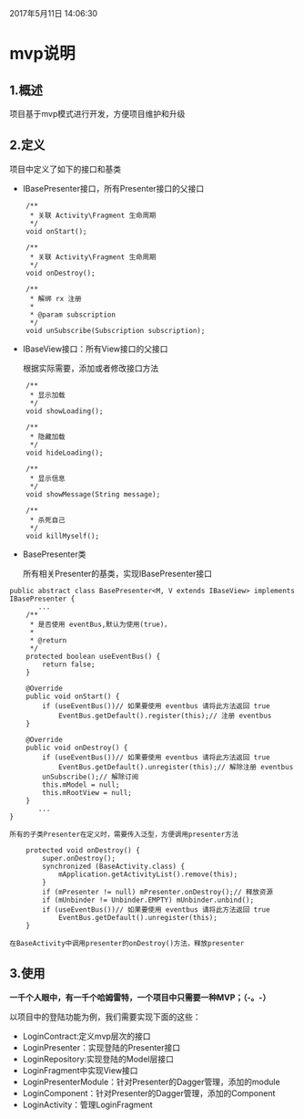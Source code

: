 2017年5月11日 14:06:30
# mvp说明
## 1.概述
项目基于mvp模式进行开发，方便项目维护和升级

## 2.定义
项目中定义了如下的接口和基类
 - IBasePresenter接口，所有Presenter接口的父接口
 ```
     /**
      * 关联 Activity\Fragment 生命周期
      */
     void onStart();

     /**
      * 关联 Activity\Fragment 生命周期
      */
     void onDestroy();

     /**
      * 解绑 rx 注册
      *
      * @param subscription
      */
     void unSubscribe(Subscription subscription);
 ```
 - IBaseView接口：所有View接口的父接口

    根据实际需要，添加或者修改接口方法
 ```
     /**
      * 显示加载
      */
     void showLoading();

     /**
      * 隐藏加载
      */
     void hideLoading();

     /**
      * 显示信息
      */
     void showMessage(String message);

     /**
      * 杀死自己
      */
     void killMyself();
 ```
 - BasePresenter类

    所有相关Presenter的基类，实现IBasePresenter接口

 ```
 public abstract class BasePresenter<M, V extends IBaseView> implements IBasePresenter {
        ...
     /**
      * 是否使用 eventBus,默认为使用(true)，
      *
      * @return
      */
     protected boolean useEventBus() {
         return false;
     }

     @Override
     public void onStart() {
         if (useEventBus())// 如果要使用 eventbus 请将此方法返回 true
             EventBus.getDefault().register(this);// 注册 eventbus
     }

     @Override
     public void onDestroy() {
         if (useEventBus())// 如果要使用 eventbus 请将此方法返回 true
             EventBus.getDefault().unregister(this);// 解除注册 eventbus
         unSubscribe();// 解除订阅
         this.mModel = null;
         this.mRootView = null;
     }
        ...
}
 ```
    所有的子类Presenter在定义时，需要传入泛型，方便调用presenter方法

 ```
     protected void onDestroy() {
         super.onDestroy();
         synchronized (BaseActivity.class) {
             mApplication.getActivityList().remove(this);
         }
         if (mPresenter != null) mPresenter.onDestroy();// 释放资源
         if (mUnbinder != Unbinder.EMPTY) mUnbinder.unbind();
         if (useEventBus())// 如果要使用 eventbus 请将此方法返回 true
             EventBus.getDefault().unregister(this);
     }
 ```
    在BaseActivity中调用presenter的onDestroy()方法，释放presenter


## 3.使用
**一千个人眼中，有一千个哈姆雷特，一个项目中只需要一种MVP；（-。-）**

以项目中的登陆功能为例，我们需要实现下面的这些：

- LoginContract:定义mvp层次的接口
- LoginPresenter：实现登陆的Presenter接口
- LoginRepository:实现登陆的Model层接口
- LoginFragment中实现View接口
- LoginPresenterModule：针对Presenter的Dagger管理，添加的module
- LoginComponent：针对Presenter的Dagger管理，添加的Component
- LoginActivity：管理LoginFragment


